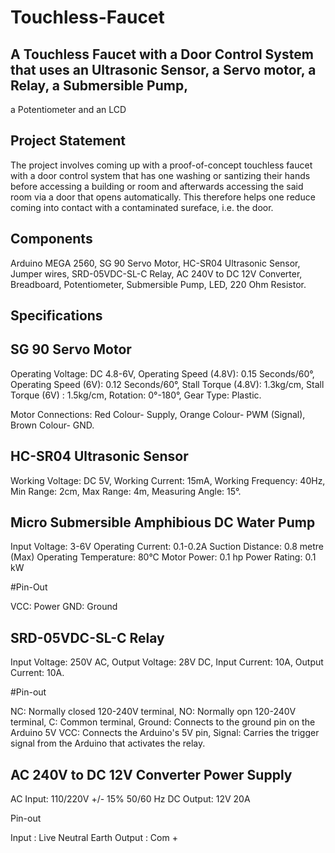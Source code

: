 # Touchless-Faucet

## A Touchless Faucet with a Door Control System that uses an Ultrasonic Sensor, a Servo motor, a Relay, a Submersible Pump, 
a Potentiometer and an LCD

## Project Statement

The project involves coming up with a proof-of-concept touchless faucet with a door control system that has one washing or santizing 
their hands before accessing a building or room and afterwards accessing the said room via a door that opens automatically. This 
therefore helps one reduce coming into contact with a contaminated sureface, i.e. the door.

## Components

Arduino MEGA 2560, SG 90 Servo Motor, HC-SR04 Ultrasonic Sensor, Jumper wires, SRD-05VDC-SL-C Relay, AC 240V to DC 12V Converter, Breadboard, 
Potentiometer, Submersible Pump, LED, 220 Ohm Resistor.

## Specifications

## SG 90 Servo Motor

Operating Voltage: DC 4.8-6V,
Operating Speed (4.8V): 0.15 Seconds/60°,
Operating Speed (6V): 0.12 Seconds/60°,
Stall Torque (4.8V): 1.3kg/cm,
Stall Torque (6V) : 1.5kg/cm,
Rotation: 0°-180°,
Gear Type: Plastic.

Motor Connections:
Red Colour- Supply,
Orange Colour- PWM (Signal),
Brown Colour- GND.

## HC-SR04 Ultrasonic Sensor

Working Voltage: DC 5V,
Working Current: 15mA,
Working Frequency: 40Hz,
Min Range: 2cm,
Max Range: 4m,
Measuring Angle: 15°.

## Micro Submersible Amphibious DC Water Pump

Input Voltage: 3-6V
Operating Current: 0.1-0.2A
Suction Distance: 0.8 metre (Max)
Operating Temperature: 80°C
Motor Power: 0.1 hp
Power Rating: 0.1 kW

#Pin-Out

VCC: Power GND: Ground

## SRD-05VDC-SL-C Relay

Input Voltage: 250V AC,
Output Voltage: 28V DC,
Input Current: 10A,
Output Current: 10A.

#Pin-out

NC: Normally closed 120-240V terminal,
NO: Normally opn 120-240V terminal,
C: Common terminal,
Ground: Connects to the ground pin on the Arduino 5V
VCC: Connects the Arduino's 5V pin,
Signal: Carries the trigger signal from the Arduino that activates the relay.

## AC 240V to DC 12V Converter Power Supply

AC Input: 110/220V +/- 15% 50/60 Hz DC Output: 12V 20A

Pin-out

Input : Live Neutral Earth
Output : Com + 

